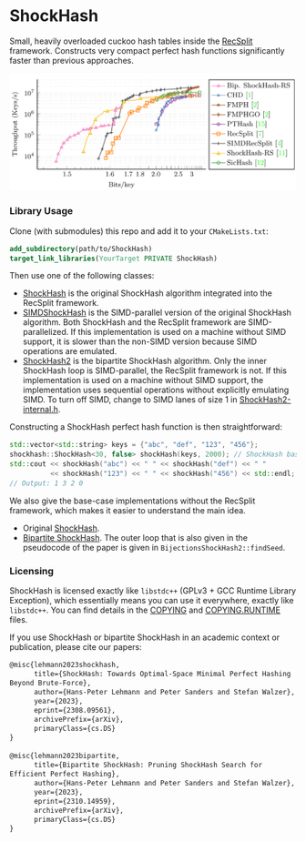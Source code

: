 # ShockHash

Small, heavily overloaded cuckoo hash tables inside the [RecSplit](https://github.com/vigna/sux/blob/master/sux/function/RecSplit.hpp) framework.
Constructs very compact perfect hash functions significantly faster than previous approaches.

<img src="https://raw.githubusercontent.com/ByteHamster/ShockHash/main/plots.png" alt="Plots preview" />

### Library Usage

Clone (with submodules) this repo and add it to your `CMakeLists.txt`:

```cmake
add_subdirectory(path/to/ShockHash)
target_link_libraries(YourTarget PRIVATE ShockHash)
```

Then use one of the following classes:

- [ShockHash](https://github.com/ByteHamster/ShockHash/blob/main/include/ShockHash.h) is the original ShockHash algorithm integrated into the RecSplit framework.
- [SIMDShockHash](https://github.com/ByteHamster/ShockHash/blob/main/include/SIMDShockHash.hpp) is the SIMD-parallel version of the original ShockHash algorithm. Both ShockHash and the RecSplit framework are SIMD-parallelized. If this implementation is used on a machine without SIMD support, it is slower than the non-SIMD version because SIMD operations are emulated.
- [ShockHash2](https://github.com/ByteHamster/ShockHash/blob/main/include/ShockHash2.h) is the bipartite ShockHash algorithm. Only the inner ShockHash loop is SIMD-parallel, the RecSplit framework is not. If this implementation is used on a machine without SIMD support, the implementation uses sequential operations without explicitly emulating SIMD. To turn off SIMD, change to SIMD lanes of size 1 in [ShockHash2-internal.h](https://github.com/ByteHamster/ShockHash/blob/main/include/ShockHash2-internal.h).

Constructing a ShockHash perfect hash function is then straightforward:

```cpp
std::vector<std::string> keys = {"abc", "def", "123", "456"};
shockhash::ShockHash<30, false> shockHash(keys, 2000); // ShockHash base case size n=30, bucket size b=2000
std::cout << shockHash("abc") << " " << shockHash("def") << " "
          << shockHash("123") << " " << shockHash("456") << std::endl;
// Output: 1 3 2 0
```

We also give the base-case implementations without the RecSplit framework, which makes it easier to understand the main idea.

- Original [ShockHash](https://github.com/ByteHamster/ShockHash/blob/main/benchmark/bijections/ShockHash1.h).
- [Bipartite ShockHash](https://github.com/ByteHamster/ShockHash/blob/main/include/ShockHash2-internal.h). The outer loop that is also given in the pseudocode of the paper is given in `BijectionsShockHash2::findSeed`.

### Licensing
ShockHash is licensed exactly like `libstdc++` (GPLv3 + GCC Runtime Library Exception), which essentially means you can use it everywhere, exactly like `libstdc++`.
You can find details in the [COPYING](/COPYING) and [COPYING.RUNTIME](/COPYING.RUNTIME) files.

If you use ShockHash or bipartite ShockHash in an academic context or publication, please cite our papers:

```
@misc{lehmann2023shockhash,
      title={ShockHash: Towards Optimal-Space Minimal Perfect Hashing Beyond Brute-Force},
      author={Hans-Peter Lehmann and Peter Sanders and Stefan Walzer},
      year={2023},
      eprint={2308.09561},
      archivePrefix={arXiv},
      primaryClass={cs.DS}
}

@misc{lehmann2023bipartite,
      title={Bipartite ShockHash: Pruning ShockHash Search for Efficient Perfect Hashing},
      author={Hans-Peter Lehmann and Peter Sanders and Stefan Walzer},
      year={2023},
      eprint={2310.14959},
      archivePrefix={arXiv},
      primaryClass={cs.DS}
}
```
